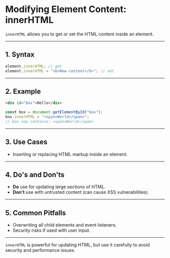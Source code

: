 # Modifying Element Content: innerHTML

`innerHTML` allows you to get or set the HTML content inside an element.

---

## 1. Syntax

```js
element.innerHTML; // get
element.innerHTML = "<b>New content</b>"; // set
```

---

## 2. Example

```html
<div id="box">Hello</div>
```

```js
const box = document.getElementById("box");
box.innerHTML = "<span>World</span>";
// box now contains: <span>World</span>
```

---

## 3. Use Cases

- Inserting or replacing HTML markup inside an element.

---

## 4. Do's and Don'ts

- **Do** use for updating large sections of HTML.
- **Don't** use with untrusted content (can cause XSS vulnerabilities).

---

## 5. Common Pitfalls

- Overwriting all child elements and event listeners.
- Security risks if used with user input.

---

`innerHTML` is powerful for updating HTML, but use it carefully to avoid security and performance issues.
